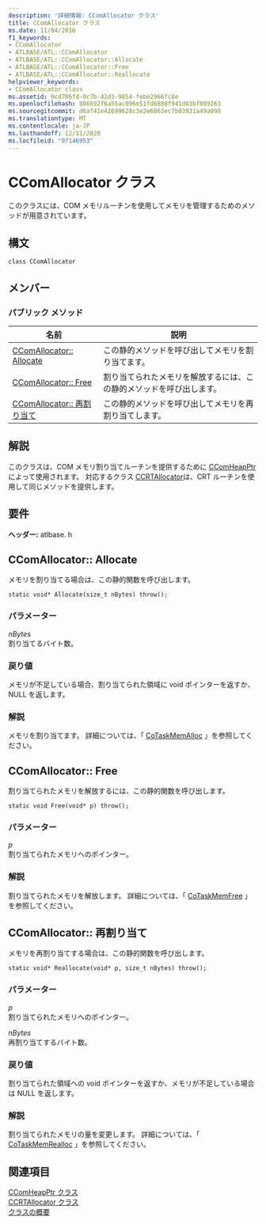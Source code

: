 ```yaml
---
description: '詳細情報: CComAllocator クラス'
title: CComAllocator クラス
ms.date: 11/04/2016
f1_keywords:
- CComAllocator
- ATLBASE/ATL::CComAllocator
- ATLBASE/ATL::CComAllocator::Allocate
- ATLBASE/ATL::CComAllocator::Free
- ATLBASE/ATL::CComAllocator::Reallocate
helpviewer_keywords:
- CComAllocator class
ms.assetid: 0cd706fd-0c7b-42d3-9054-febe2966fc8e
ms.openlocfilehash: 886692f6a55ac096e51fd6888f941d63bf089263
ms.sourcegitcommit: d6af41e42699628c3e2e6063ec7b03931a49a098
ms.translationtype: MT
ms.contentlocale: ja-JP
ms.lasthandoff: 12/11/2020
ms.locfileid: "97146953"
---
```

# <a name="ccomallocator-class"></a>CComAllocator クラス

このクラスには、COM メモリルーチンを使用してメモリを管理するためのメソッドが用意されています。

## <a name="syntax"></a>構文

```
class CComAllocator
```

## <a name="members"></a>メンバー

### <a name="public-methods"></a>パブリック メソッド

|名前|説明|
|----------|-----------------|
|[CComAllocator:: Allocate](#allocate)|この静的メソッドを呼び出してメモリを割り当てます。|
|[CComAllocator:: Free](#free)|割り当てられたメモリを解放するには、この静的メソッドを呼び出します。|
|[CComAllocator:: 再割り当て](#reallocate)|この静的メソッドを呼び出してメモリを再割り当てします。|

## <a name="remarks"></a>解説

このクラスは、COM メモリ割り当てルーチンを提供するために [CComHeapPtr](../../atl/reference/ccomheapptr-class.md) によって使用されます。 対応するクラス [CCRTAllocator](../../atl/reference/ccrtallocator-class.md)は、CRT ルーチンを使用して同じメソッドを提供します。

## <a name="requirements"></a>要件

**ヘッダー:** atlbase. h

## <a name="ccomallocatorallocate"></a><a name="allocate"></a> CComAllocator:: Allocate

メモリを割り当てる場合は、この静的関数を呼び出します。

```
static void* Allocate(size_t nBytes) throw();
```

### <a name="parameters"></a>パラメーター

*nBytes*<br/>
割り当てるバイト数。

### <a name="return-value"></a>戻り値

メモリが不足している場合、割り当てられた領域に void ポインターを返すか、NULL を返します。

### <a name="remarks"></a>解説

メモリを割り当てます。 詳細については、「 [CoTaskMemAlloc](/windows/win32/api/combaseapi/nf-combaseapi-cotaskmemalloc) 」を参照してください。

## <a name="ccomallocatorfree"></a><a name="free"></a> CComAllocator:: Free

割り当てられたメモリを解放するには、この静的関数を呼び出します。

```
static void Free(void* p) throw();
```

### <a name="parameters"></a>パラメーター

*p*<br/>
割り当てられたメモリへのポインター。

### <a name="remarks"></a>解説

割り当てられたメモリを解放します。 詳細については、「 [CoTaskMemFree](/windows/win32/api/combaseapi/nf-combaseapi-cotaskmemfree) 」を参照してください。

## <a name="ccomallocatorreallocate"></a><a name="reallocate"></a> CComAllocator:: 再割り当て

メモリを再割り当てする場合は、この静的関数を呼び出します。

```
static void* Reallocate(void* p, size_t nBytes) throw();
```

### <a name="parameters"></a>パラメーター

*p*<br/>
割り当てられたメモリへのポインター。

*nBytes*<br/>
再割り当てするバイト数。

### <a name="return-value"></a>戻り値

割り当てられた領域への void ポインターを返すか、メモリが不足している場合は NULL を返します。

### <a name="remarks"></a>解説

割り当てられたメモリの量を変更します。 詳細については、「 [CoTaskMemRealloc](/windows/win32/api/combaseapi/nf-combaseapi-cotaskmemrealloc) 」を参照してください。

## <a name="see-also"></a>関連項目

[CComHeapPtr クラス](../../atl/reference/ccomheapptr-class.md)<br/>
[CCRTAllocator クラス](../../atl/reference/ccrtallocator-class.md)<br/>
[クラスの概要](../../atl/atl-class-overview.md)
